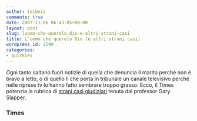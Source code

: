 ```yaml
---
author: leibniz
comments: true
date: 2007-11-06 06:43:05+00:00
layout: post
slug: luomo-che-querelo-dio-e-altri-strani-casi
title: L'uomo che querelò Dio (e altri strani casi)
wordpress_id: 2590
categories:
- quirkies
---
```


Ogni tanto saltano fuori notizie di quella che denuncia il marito perché non è bravo a letto, o di quello lì che porta in tribunale un canale televisivo perché nelle riprese tv lo hanno fatto sembrare troppo grasso. Ecco, il Times potenzia la rubrica di [strani casi giudiziari](http://business.timesonline.co.uk/tol/business/law/article2741049.ece) tenuta dal professor Gary Slapper.

### Times
